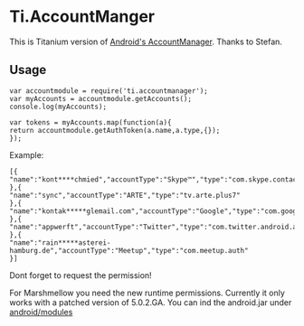 Ti.AccountManger
================

This is Titanium version of [Android's AccountManager](https://developer.android.com/reference/android/accounts/AccountManager.html). Thanks to Stefan.

Usage
-----

~~~~
var accountmodule = require('ti.accountmanager');
var myAccounts = accountmodule.getAccounts();
console.log(myAccounts);

var tokens = myAccounts.map(function(a){
return accountmodule.getAuthToken(a.name,a.type,{});
});
~~~~

Example:
~~~
[{
"name":"kont****chmied","accountType":"Skype™","type":"com.skype.contacts.sync"
},{
"name":"sync","accountType":"ARTE","type":"tv.arte.plus7"
},{
"name":"kontak*****glemail.com","accountType":"Google","type":"com.google"
},{
"name":"appwerft","accountType":"Twitter","type":"com.twitter.android.auth.login"
},{
"name":"rain*****asterei-hamburg.de","accountType":"Meetup","type":"com.meetup.auth"
}]
~~~

Dont forget to request the <uses-permission android:name="android.permission.GET_ACCOUNTS"/> permission! 

For Marshmellow you need the new runtime permissions. Currently it only works with a patched version of 5.0.2.GA. You can ind the android.jar under [android/modules](https://github.com/AppWerft/Ti.AccountManager/blob/master/android/modules/android/titanium.jar)